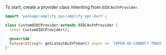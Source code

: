 To start, create a provider class inheriting from `OIDCAuthProvider`.

```dart
import 'package:amplify_api/amplify_api.dart';

class CustomOIDCProvider extends OIDCAuthProvider {
  const CustomOIDCProvider();

  @override
  Future<String?> getLatestAuthToken() async => '[OPEN-ID-CONNECT-TOKEN]';
}
```

<inline-fragment platform="flutter" src="~/lib/graphqlapi/fragments/flutter/authz/2X_add_plugin.md"></inline-fragment>
